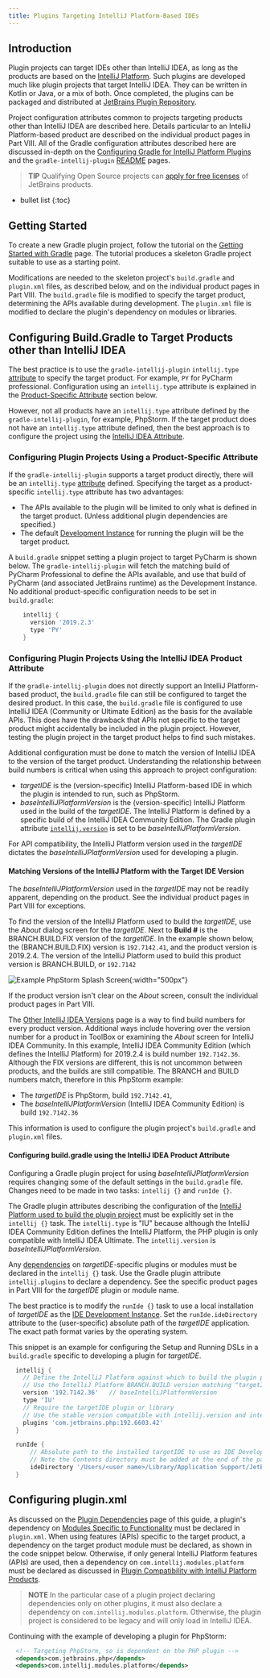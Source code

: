```yaml
---
title: Plugins Targeting IntelliJ Platform-Based IDEs
---
```

<!-- Copyright 2000-2020 JetBrains s.r.o. and other contributors. Use of this source code is governed by the Apache 2.0 license that can be found in the LICENSE file. -->

## Introduction
Plugin projects can target IDEs other than IntelliJ IDEA, as long as the products are based on the [IntelliJ Platform](/intro/intellij_platform.md).
Such plugins are developed much like plugin projects that target IntelliJ IDEA.
They can be written in Kotlin or Java, or a mix of both.
Once completed, the plugins can be packaged and distributed at [JetBrains Plugin Repository](https://plugins.jetbrains.com).

Project configuration attributes common to projects targeting products other than IntelliJ IDEA are described here.
Details particular to an IntelliJ Platform-based product are described on the individual product pages in Part VIII.
All of the Gradle configuration attributes described here are discussed in-depth on the [Configuring Gradle for IntelliJ Platform Plugins](/tutorials/build_system/gradle_guide.md) and the `gradle-intellij-plugin` [README](https://github.com/JetBrains/gradle-intellij-plugin/blob/master/README.md) pages.

> **TIP** Qualifying Open Source projects can [apply for free licenses](https://www.jetbrains.com/community/opensource/) of JetBrains products.

* bullet list
{:toc}

## Getting Started
To create a new Gradle plugin project, follow the tutorial on the [Getting Started with Gradle](/tutorials/build_system/prerequisites.md) page.
The tutorial produces a skeleton Gradle project suitable to use as a starting point.

Modifications are needed to the skeleton project's `build.gradle` and `plugin.xml` files, as described below, and on the individual product pages in Part VIII.
The `build.gradle` file is modified to specify the target product, determining the APIs available during development.
The `plugin.xml` file is modified to declare the plugin's dependency on modules or libraries.

## Configuring Build.Gradle to Target Products other than IntelliJ IDEA
The best practice is to use the `gradle-intellij-plugin` `intellij.type` [attribute](https://github.com/JetBrains/gradle-intellij-plugin/blob/master/README.md#intellij-platform-properties) to specify the target product.
For example, `PY` for PyCharm professional.
Configuration using an `intellij.type` attribute is explained in the [Product-Specific Attribute](#configuring-plugin-projects-using-a-product-specific-attribute) section below.

However, not all products have an `intellij.type` attribute defined by the `gradle-intellij-plugin`, for example, PhpStorm.
If the target product does not have an `intellij.type` attribute defined, then the best approach is to configure the project using the [IntelliJ IDEA Attribute](#configuring-buildgradle-using-the-intellij-idea-product-attribute).

### Configuring Plugin Projects Using a Product-Specific Attribute
If the `gradle-intellij-plugin` supports a target product directly, there will be an `intellij.type` [attribute](https://github.com/JetBrains/gradle-intellij-plugin/blob/master/README.md#intellij-platform-properties) defined.
Specifying the target as a product-specific `intellij.type` attribute has two advantages:
* The APIs available to the plugin will be limited to only what is defined in the target product.
  (Unless additional plugin dependencies are specified.)
* The default [Development Instance](/basics/ide_development_instance.md) for running the plugin will be the target product.

A `build.gradle` snippet setting a plugin project to target PyCharm is shown below.
The `gradle-intellij-plugin` will fetch the matching build of PyCharm Professional to define the APIs available, and use that build of PyCharm (and associated JetBrains runtime) as the Development Instance.
No additional product-specific configuration needs to be set in `build.gradle`:

```groovy
    intellij {
      version '2019.2.3'
      type 'PY'
    }
```

### Configuring Plugin Projects Using the IntelliJ IDEA Product Attribute
If the `gradle-intellij-plugin` does not directly support an IntelliJ Platform-based product, the `build.gradle` file can still be configured to target the desired product.
In this case, the `build.gradle` file is configured to use IntelliJ IDEA (Community or Ultimate Edition) as the basis for the available APIs.
This does have the drawback that APIs not specific to the target product might accidentally be included in the plugin project.
However, testing the plugin project in the target product helps to find such mistakes.

Additional configuration must be done to match the version of IntelliJ IDEA to the version of the target product.
Understanding the relationship between build numbers is critical when using this approach to project configuration:
* _targetIDE_ is the (version-specific) IntelliJ Platform-based IDE in which the plugin is intended to run, such as PhpStorm.
* _baseIntelliJPlatformVersion_ is the (version-specific) IntelliJ Platform used in the build of the _targetIDE_.
  The IntelliJ Platform is defined by a specific build of the IntelliJ IDEA Community Edition.
  The Gradle plugin attribute [`intellij.version`](/tutorials/build_system/gradle_guide.md#intellij-platform-configuration) is set to be _baseIntelliJPlatformVersion_.

For API compatibility, the IntelliJ Platform version used in the _targetIDE_ dictates the _baseIntelliJPlatformVersion_ used for developing a plugin.

#### Matching Versions of the IntelliJ Platform with the Target IDE Version
The _baseIntelliJPlatformVersion_ used in the _targetIDE_ may not be readily apparent, depending on the product.
See the individual product pages in Part VIII for exceptions.

To find the version of the IntelliJ Platform used to build the _targetIDE_, use the _About_ dialog screen for the _targetIDE_.
Next to **Build #** is the BRANCH.BUILD.FIX version of the _targetIDE_.
In the example shown below, the (BRANCH.BUILD.FIX) version is `192.7142.41`, and the product version is 2019.2.4.
The version of the IntelliJ Platform used to build this product version is BRANCH.BUILD, or `192.7142`

![Example PhpStorm Splash Screen](img/phpstorm_build.png){:width="500px"}

If the product version isn't clear on the _About_ screen, consult the individual product pages in Part VIII.

The [Other IntelliJ IDEA Versions](https://www.jetbrains.com/idea/download/other.html) page is a way to find build numbers for every product version.
Additional ways include hovering over the version number for a product in ToolBox or examining the _About_ screen for IntelliJ IDEA Community.
In this example, IntelliJ IDEA Community Edition (which defines the IntelliJ Platform) for 2019.2.4 is build number `192.7142.36`.
Although the FIX versions are different, this is not uncommon between products, and the builds are still compatible.
The BRANCH and BUILD numbers match, therefore in this PhpStorm example:
* The _targetIDE_ is PhpStorm, build `192.7142.41`,
* The _baseIntelliJPlatformVersion_ (IntelliJ IDEA Community Edition) is build `192.7142.36`

This information is used to configure the plugin project's `build.gradle` and `plugin.xml` files.

#### Configuring build.gradle using the IntelliJ IDEA Product Attribute
Configuring a Gradle plugin project for using _baseIntelliJPlatformVersion_ requires changing some of the default settings in the `build.gradle` file.
Changes need to be made in two tasks: `intellij {}` and `runIde {}`.

The Gradle plugin attributes describing the configuration of the [IntelliJ Platform used to build the plugin project](/tutorials/build_system/gradle_guide.md#configuring-the-gradle-plugin-for-building-intellij-platform-plugin-projects) must be explicitly set in the `intellij {}` task.
The `intellij.type` is "IU" because although the IntelliJ IDEA Community Edition defines the IntelliJ Platform, the PHP plugin is only compatible with IntelliJ IDEA Ultimate.
The `intellij.version` is _baseIntelliJPlatformVersion_.

Any [dependencies](/tutorials/build_system/gradle_guide.md#plugin-dependencies) on _targetIDE_-specific plugins or modules must be declared in the `intellij {}` task.
Use the Gradle plugin attribute `intellij.plugins` to declare a dependency.
See the specific product pages in Part VIII for the _targetIDE_ plugin or module name.

The best practice is to modify the `runIde {}` task to use a local installation of _targetIDE_ as the [IDE Development Instance](/basics/ide_development_instance.md).
Set the `runIde.ideDirectory` attribute to the (user-specific) absolute path of the _targetIDE_ application.
The exact path format varies by the operating system.

This snippet is an example for configuring the Setup and Running DSLs in a `build.gradle` specific to developing a plugin for _targetIDE_.

```groovy
  intellij {
    // Define the IntelliJ Platform against which to build the plugin project.
    // Use the IntelliJ Platform BRANCH.BUILD version matching "targetIDE" (PhpStorm)
    version '192.7142.36'   // baseIntelliJPlatformVersion
    type 'IU'
    // Require the targetIDE plugin or library
    // Use the stable version compatible with intellij.version and intellij.type specified above
    plugins 'com.jetbrains.php:192.6603.42'
  }

  runIde {
      // Absolute path to the installed targetIDE to use as IDE Development Instance
      // Note the Contents directory must be added at the end of the path for macOS.
      ideDirectory '/Users/<user name>/Library/Application Support/JetBrains/Toolbox/apps/PhpStorm/ch-0/192.7142.41/PhpStorm.app/Contents'
  }
```

## Configuring plugin.xml
As discussed on the [Plugin Dependencies](/basics/getting_started/plugin_compatibility.md#declaring-plugin-dependencies) page of this guide, a plugin's dependency on [Modules Specific to Functionality](/basics/getting_started/plugin_compatibility.md#modules-specific-to-functionality) must be declared in `plugin.xml`.
When using features (APIs) specific to the target product, a dependency on the target product module must be declared, as shown in the code snippet below.
Otherwise, if only general IntelliJ Platform features (APIs) are used, then a dependency on `com.intellij.modules.platform` must be declared as discussed in [Plugin Compatibility with IntelliJ Platform Products](/basics/getting_started/plugin_compatibility.md).

> **NOTE** In the particular case of a plugin project declaring dependencies only on other plugins, it must also declare a dependency on `com.intellij.modules.platform`.
> Otherwise, the plugin project is considered to be legacy and will only load in IntelliJ IDEA.

Continuing with the example of developing a plugin for PhpStorm:

```xml
  <!-- Targeting PhpStorm, so is dependent on the PHP plugin -->
  <depends>com.jetbrains.php</depends>
  <depends>com.intellij.modules.platform</depends>
```

